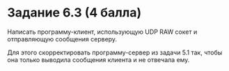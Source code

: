 # Задание 6.3 (4 балла)
Написать программу-клиент, использующую UDP RAW сокет и отправляющую сообщения серверу.

Для этого скорректировать программу-сервер из задачи 5.1 так, чтобы она только выводила сообщения клиента и не отвечала ему.